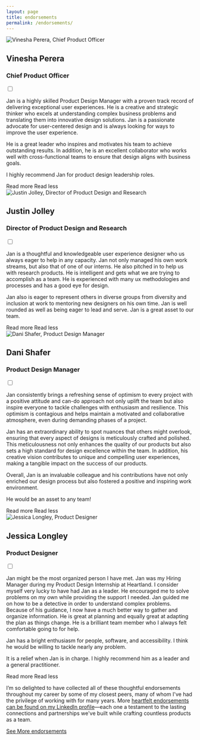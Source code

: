 ```yaml
---
layout: page
title: endorsements
permalink: /endorsements/
---
```

<main class="main endorsements">
    <section class="recommendation">
        <div class="rec-meta">
            <img src="{{ site.baseurl }}/images/headshots/vinesha.webp" alt="Vinesha Perera, Chief Product Officer" class="headshot">
            <h2 class="h2">Vinesha Perera</h2>
            <h3 class="h3">Chief Product Officer</h3>
        </div>
        <div class="description">
            <input type="checkbox" id="toggle1" class="toggle-checkbox" aria-expanded="false" aria-controls="content1">
                <div class="truncate-read-more" id="content1">
                    <p class="p">Jan is a highly skilled Product Design Manager with a proven track record of delivering exceptional user experiences. He is a creative and strategic thinker who excels at understanding complex business problems and translating them into innovative design solutions. Jan is a passionate advocate for user-centered design and is always looking for ways to improve the user experience.</p>
                    <p class="p">He is a great leader who inspires and motivates his team to achieve outstanding results. In addition, he is an excellent collaborator who works well with cross-functional teams to ensure that design aligns with business goals.</p>
                    <p class="p">I highly recommend Jan for product design leadership roles.</p>
                </div>
            <label for="toggle1" class="a toggle-label" aria-controls="content1" aria-live="polite">
                <span class="read-more">Read more</span>
                <span class="read-less">Read less</span>
            </label>
        </div>
    </section>
    <section class="recommendation">
        <div class="rec-meta">
            <img src="{{ site.baseurl }}/images/headshots/justin.webp" alt="Justin Jolley, Director of Product Design and Research" class="headshot">
            <h2 class="h2">Justin Jolley</h2>
            <h3 class="h3">Director of Product Design and Research</h3>
        </div>
        <div class="description">
            <input type="checkbox" id="toggle2" class="toggle-checkbox" aria-expanded="false" aria-controls="content2">
                <div class="truncate-read-more" id="content2">
                    <p class="p">Jan is a thoughtful and knowledgeable user experience designer who us always eager to help in any capacity. Jan not only managed his own work streams, but also that of one of our interns. He also pitched in to help us with research products. He is intelligent and gets what we are trying to accomplish as a team. He is experienced with many ux methodologies and processes and has a good eye for design.</p>
                    <p class="p">Jan also is eager to represent others in diverse groups from diversity and inclusion at work to mentoring new designers on his own time. Jan is well rounded as well as being eager to lead and serve. Jan is a great asset to our team.</p>
                </div>
            <label for="toggle2" class="a toggle-label" aria-controls="content2" aria-live="polite">
                <span class="read-more">Read more</span>
                <span class="read-less">Read less</span>
            </label>
        </div>
    </section>
    <section class="recommendation">
        <div class="rec-meta">
            <img src="{{ site.baseurl }}/images/headshots/dani.webp" alt="Dani Shafer, Product Design Manager" class="headshot">
            <h2 class="h2">Dani Shafer</h2>
            <h3 class="h3">Product Design Manager</h3>
        </div>
        <div class="description">
            <input type="checkbox" id="toggle3" class="toggle-checkbox" aria-expanded="false" aria-controls="content3">
                <div class="truncate-read-more" id="content3">
                    <p class="p">Jan consistently brings a refreshing sense of optimism to every project with a positive attitude and can-do approach not only uplift the team but also inspire everyone to tackle challenges with enthusiasm and resilience. This optimism is contagious and helps maintain a motivated and collaborative atmosphere, even during demanding phases of a project.</p>
                    <p class="p">Jan has an extraordinary ability to spot nuances that others might overlook, ensuring that every aspect of designs is meticulously crafted and polished. This meticulousness not only enhances the quality of our products but also sets a high standard for design excellence within the team. In addition, his creative vision contributes to unique and compelling user experiences, making a tangible impact on the success of our products.</p>
                    <p class="p">Overall, Jan is an invaluable colleague and his contributions have not only enriched our design process but also fostered a positive and inspiring work environment.</p>
                    <p class="p">He would be an asset to any team!</p>
                </div>
            <label for="toggle3" class="a toggle-label" aria-controls="content3" aria-live="polite">
                <span class="read-more">Read more</span>
                <span class="read-less">Read less</span>
            </label>
        </div> 
    </section>
    <section class="recommendation">
        <div class="rec-meta">
            <img src="{{ site.baseurl }}/images/headshots/jess.webp" alt="Jessica Longley, Product Designer" class="headshot">
            <h2 class="h2">Jessica Longley</h2>
            <h3 class="h3">Product Designer</h3>
        </div>
        <div class="description">
            <input type="checkbox" id="toggle4" class="toggle-checkbox" aria-expanded="false" aria-controls="content4">
                <div class="truncate-read-more" id="content4">
                    <p class="p">Jan might be the most organized person I have met. Jan was my Hiring Manager during my Product Design Internship at Heartland. I consider myself very lucky to have had Jan as a leader. He encouraged me to solve problems on my own while providing the support I needed. Jan guided me on how to be a detective in order to understand complex problems. Because of his guidance, I now have a much better way to gather and organize information. He is great at planning and equally great at adapting the plan as things change. He is a brilliant team member who I always felt comfortable going to for help.</p>
                    <p class="p">Jan has a bright enthusiasm for people, software, and accessibility. I think he would be willing to tackle nearly any problem.</p>
                    <p class="p">It is a relief when Jan is in charge. I highly recommend him as a leader and a general practitioner.</p>
                </div>
            <label for="toggle4" class="a toggle-label" aria-controls="content4" aria-live="polite">
                <span class="read-more">Read more</span>
                <span class="read-less">Read less</span>
            </label>
        </div>
    </section>
    <section class="eop-cta">
        <p class="p">I’m so delighted to have collected all of these thoughtful endorsements throughout my career by some of my closest peers, many of whom I've had the privilege of working with for many years. More <a class="a arrow-link" href="//linkedin.com/in/jmwii1981/details/endorsements/" target="_blank">heartfelt endorsements can be found on my LinkedIn profile</a>—each one a testament to the lasting connections and partnerships we've built while crafting countless products as a team.</p>
        <a class="a button" href="//linkedin.com/in/jmwii1981/details/endorsements/" target="_blank">See More endorsements</a>
    </section>
</main>